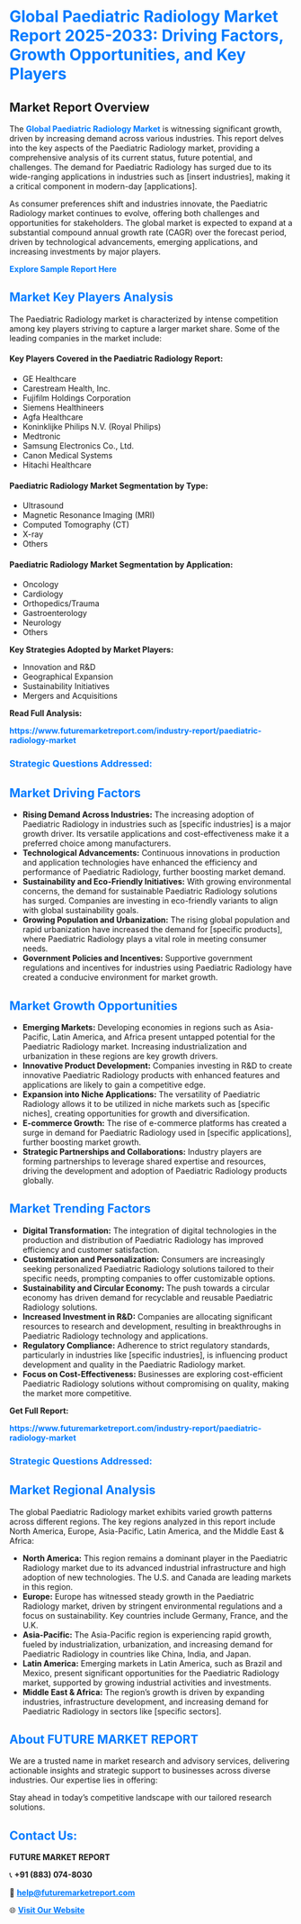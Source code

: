 <h1 style="color: #007BFF;">Global Paediatric Radiology Market Report 2025-2033: Driving Factors, Growth Opportunities, and Key Players</h1>

<section id="overview">
<h2>Market Report Overview</h2>
<p>The <a href="https://www.futuremarketreport.com/industry-report/paediatric-radiology-market" style="color: #007BFF; text-decoration: none;"><strong>Global Paediatric Radiology Market</strong></a> is witnessing significant growth, driven by increasing demand across various industries. This report delves into the key aspects of the Paediatric Radiology market, providing a comprehensive analysis of its current status, future potential, and challenges. The demand for Paediatric Radiology has surged due to its wide-ranging applications in industries such as [insert industries], making it a critical component in modern-day [applications].</p>
<p>As consumer preferences shift and industries innovate, the Paediatric Radiology market continues to evolve, offering both challenges and opportunities for stakeholders. The global market is expected to expand at a substantial compound annual growth rate (CAGR) over the forecast period, driven by technological advancements, emerging applications, and increasing investments by major players.</p>
</section>

<section id="overview">
<p><a href="https://www.futuremarketreport.com/request-sample/reportId=78155" style="color: #007BFF; text-decoration: none;"><strong>Explore Sample Report Here</strong></a></p>
</section>

<section id="key-players">
<h2 style="color: #007BFF;">Market Key Players Analysis</h2>
<p>The Paediatric Radiology market is characterized by intense competition among key players striving to capture a larger market share. Some of the leading companies in the market include:</p>
<h4>Key Players Covered in the Paediatric Radiology Report:</h4>
<ul><li>GE Healthcare</li><li>Carestream Health, Inc.</li><li>Fujifilm Holdings Corporation</li><li>Siemens Healthineers</li><li>Agfa Healthcare</li><li>Koninklijke Philips N.V. (Royal Philips)</li><li>Medtronic</li><li>Samsung Electronics Co., Ltd.</li><li>Canon Medical Systems</li><li>Hitachi Healthcare</li></ul>
<h4>Paediatric Radiology Market Segmentation by Type:</h4>
<ul><li>Ultrasound</li><li>Magnetic Resonance Imaging (MRI)</li><li>Computed Tomography (CT)</li><li>X-ray</li><li>Others</li></ul>

<h4>Paediatric Radiology Market Segmentation by Application:</h4>
<ul><li>Oncology</li><li>Cardiology</li><li>Orthopedics/Trauma</li><li>Gastroenterology</li><li>Neurology</li><li>Others</li></ul>
<p><strong>Key Strategies Adopted by Market Players:</strong></p>
<ul>
<li>Innovation and R&D</li>
<li>Geographical Expansion</li>
<li>Sustainability Initiatives</li>
<li>Mergers and Acquisitions</li>
</ul>
</section>

<section>
<p><strong>Read Full Analysis: </strong></p><a href="https://www.futuremarketreport.com/industry-report/paediatric-radiology-market" style="color: #007BFF; text-decoration: none;"><strong>https://www.futuremarketreport.com/industry-report/paediatric-radiology-market</strong></a>
<h3 style="color: #007BFF;">Strategic Questions Addressed:</h3>
</section>

<section id="driving-factors">
<h2 style="color: #007BFF;">Market Driving Factors</h2>
<ul>
<li><strong>Rising Demand Across Industries:</strong> The increasing adoption of Paediatric Radiology in industries such as [specific industries] is a major growth driver. Its versatile applications and cost-effectiveness make it a preferred choice among manufacturers.</li>
<li><strong>Technological Advancements:</strong> Continuous innovations in production and application technologies have enhanced the efficiency and performance of Paediatric Radiology, further boosting market demand.</li>
<li><strong>Sustainability and Eco-Friendly Initiatives:</strong> With growing environmental concerns, the demand for sustainable Paediatric Radiology solutions has surged. Companies are investing in eco-friendly variants to align with global sustainability goals.</li>
<li><strong>Growing Population and Urbanization:</strong> The rising global population and rapid urbanization have increased the demand for [specific products], where Paediatric Radiology plays a vital role in meeting consumer needs.</li>
<li><strong>Government Policies and Incentives:</strong> Supportive government regulations and incentives for industries using Paediatric Radiology have created a conducive environment for market growth.</li>
</ul>
</section>

<section id="growth-opportunities">
<h2 style="color: #007BFF;">Market Growth Opportunities</h2>
<ul>
<li><strong>Emerging Markets:</strong> Developing economies in regions such as Asia-Pacific, Latin America, and Africa present untapped potential for the Paediatric Radiology market. Increasing industrialization and urbanization in these regions are key growth drivers.</li>
<li><strong>Innovative Product Development:</strong> Companies investing in R&D to create innovative Paediatric Radiology products with enhanced features and applications are likely to gain a competitive edge.</li>
<li><strong>Expansion into Niche Applications:</strong> The versatility of Paediatric Radiology allows it to be utilized in niche markets such as [specific niches], creating opportunities for growth and diversification.</li>
<li><strong>E-commerce Growth:</strong> The rise of e-commerce platforms has created a surge in demand for Paediatric Radiology used in [specific applications], further boosting market growth.</li>
<li><strong>Strategic Partnerships and Collaborations:</strong> Industry players are forming partnerships to leverage shared expertise and resources, driving the development and adoption of Paediatric Radiology products globally.</li>
</ul>
</section>

<section id="trending-factors">
<h2 style="color: #007BFF;">Market Trending Factors</h2>
<ul>
<li><strong>Digital Transformation:</strong> The integration of digital technologies in the production and distribution of Paediatric Radiology has improved efficiency and customer satisfaction.</li>
<li><strong>Customization and Personalization:</strong> Consumers are increasingly seeking personalized Paediatric Radiology solutions tailored to their specific needs, prompting companies to offer customizable options.</li>
<li><strong>Sustainability and Circular Economy:</strong> The push towards a circular economy has driven demand for recyclable and reusable Paediatric Radiology solutions.</li>
<li><strong>Increased Investment in R&D:</strong> Companies are allocating significant resources to research and development, resulting in breakthroughs in Paediatric Radiology technology and applications.</li>
<li><strong>Regulatory Compliance:</strong> Adherence to strict regulatory standards, particularly in industries like [specific industries], is influencing product development and quality in the Paediatric Radiology market.</li>
<li><strong>Focus on Cost-Effectiveness:</strong> Businesses are exploring cost-efficient Paediatric Radiology solutions without compromising on quality, making the market more competitive.</li>
</ul>
</section>

<section>
<p><strong>Get Full Report: </strong></p><a href="https://www.futuremarketreport.com/industry-report/paediatric-radiology-market" style="color: #007BFF; text-decoration: none;"><strong>https://www.futuremarketreport.com/industry-report/paediatric-radiology-market</strong></a>
<h3 style="color: #007BFF;">Strategic Questions Addressed:</h3>
</section>


<section id="regional-analysis">
<h2 style="color: #007BFF;">Market Regional Analysis</h2>
<p>The global Paediatric Radiology market exhibits varied growth patterns across different regions. The key regions analyzed in this report include North America, Europe, Asia-Pacific, Latin America, and the Middle East & Africa:</p>
<ul>
<li><strong>North America:</strong> This region remains a dominant player in the Paediatric Radiology market due to its advanced industrial infrastructure and high adoption of new technologies. The U.S. and Canada are leading markets in this region.</li>
<li><strong>Europe:</strong> Europe has witnessed steady growth in the Paediatric Radiology market, driven by stringent environmental regulations and a focus on sustainability. Key countries include Germany, France, and the U.K.</li>
<li><strong>Asia-Pacific:</strong> The Asia-Pacific region is experiencing rapid growth, fueled by industrialization, urbanization, and increasing demand for Paediatric Radiology in countries like China, India, and Japan.</li>
<li><strong>Latin America:</strong> Emerging markets in Latin America, such as Brazil and Mexico, present significant opportunities for the Paediatric Radiology market, supported by growing industrial activities and investments.</li>
<li><strong>Middle East & Africa:</strong> The region’s growth is driven by expanding industries, infrastructure development, and increasing demand for Paediatric Radiology in sectors like [specific sectors].</li>
</ul>
</section>

<footer>
<h2 style="color: #007BFF;">About FUTURE MARKET REPORT</h2>
<p>We are a trusted name in market research and advisory services, delivering actionable insights and strategic support to businesses across diverse industries. Our expertise lies in offering:</p>

<p>Stay ahead in today’s competitive landscape with our tailored research solutions.</p>

<h2 style="color: #007BFF;">Contact Us:</h2>
<p><strong>FUTURE MARKET REPORT</strong></p>
<p>📞 <strong>+91 (883) 074-8030</strong></p>
<p>📧 <strong><a href="mailto:help@futuremarketreport.com" style="color: #007BFF;">help@futuremarketreport.com</a></strong></p>
<p>🌐 <strong><a href="https://www.futuremarketreport.com/" style="color: #007BFF;">Visit Our Website</a></strong></p>
</footer>